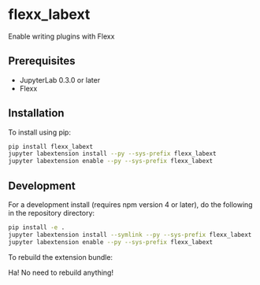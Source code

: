 # flexx_labext

Enable writing plugins with Flexx


## Prerequisites

* JupyterLab 0.3.0 or later
* Flexx

## Installation

To install using pip:

```bash
pip install flexx_labext
jupyter labextension install --py --sys-prefix flexx_labext
jupyter labextension enable --py --sys-prefix flexx_labext
```

## Development

For a development install (requires npm version 4 or later), do the following in the repository directory:

```bash
pip install -e .
jupyter labextension install --symlink --py --sys-prefix flexx_labext
jupyter labextension enable --py --sys-prefix flexx_labext
```

To rebuild the extension bundle:

Ha! No need to rebuild anything!
